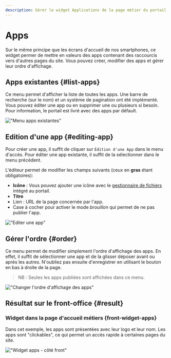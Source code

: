 ```yaml
---
description: Gérer le widget Applications de la page métier du portail Isogeo
---
```

# Apps

Sur le même principe que les écrans d'accueil de nos smartphones, ce widget permer de mettre en valeurs des apps contenant des raccourcis vers d'autres pages du site. 
Vous pouvez créer, modifier des apps et gérer leur ordre d'affichage.

## Apps existantes {#list-apps}

Ce menu permet d'afficher la liste de toutes les apps. Une barre de recherche (sur le nom) et un système de pagination ont été implémenté. Vous pouvez éditer une app ou en supprimer une ou plusieurs si besoin. Pour information, le portail est livré avec des apps par défault.

!["Menu apps existantes"](/assets/back_list_app.png)

## Edition d'une app {#editing-app}

Pour créer une app, il suffit de cliquer sur `Édition d'une App` dans le menu d'accès. Pour éditer une app existante, il suffit de la sélectionner dans le menu précédent.

L'éditeur permet de modifier les champs suivants (ceux en **gras** étant obligatoires):

* **Icône** : Vous pouvez ajouter une icône avec le [gestionnaire de fichiers](/medias/filesmanager.md) intégré au portail.
* **Titre**
* Lien : URL de la page concernée par l'app.
* Case à cocher pour activer le mode *brouillon* qui permet de ne pas publier l'app.

!["Editer une app"](/assets/back_edit_app.png)

## Gérer l'ordre {#order}

Ce menu permet de modifier simplement l'ordre d'affichage des apps. 
En effet, il suffit de sélectionner une app et de la glisser déposer avant ou après les autres.
N'oubliez pas ensuite d'enregistrer en utilisant le bouton <i class="ti-save"></i> en bas à droite de la page.

> NB : Seules les apps publiées sont affichées dans ce menu.

!["Changer l'ordre d'affichage des apps"](/assets/back_order_app.png)

## Résultat sur le front-office {#result}

### Widget dans la page d'accueil métiers {front-widget-apps}

Dans cet exemple, les apps sont présentées avec leur logo et leur nom. Les apps sont "clickables", ce qui permet un accès rapide à certaines pages du site.

!["Widget apps - côté front"](/assets/front_widget_app.png)